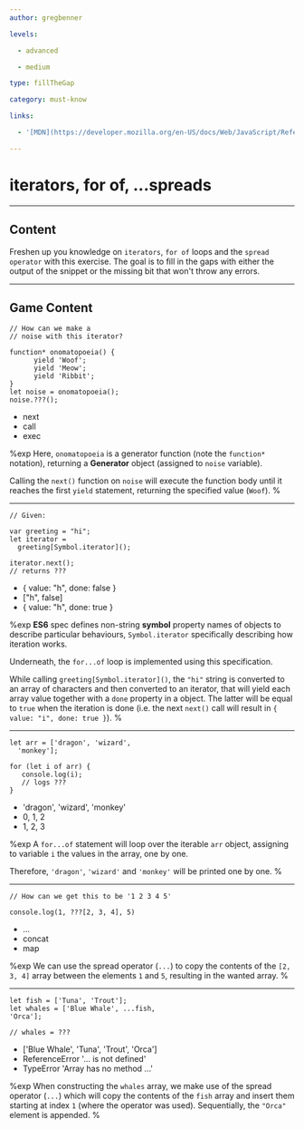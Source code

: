```yaml
---
author: gregbenner

levels:

  - advanced

  - medium

type: fillTheGap

category: must-know

links:

  - '[MDN](https://developer.mozilla.org/en-US/docs/Web/JavaScript/Reference/Operators/Destructuring_assignment#Array_destructuring){website}'

---
```


# iterators, for of, ...spreads

---

## Content

Freshen up you knowledge on `iterators`, `for of` loops and the `spread operator` with this exercise.
The goal is to fill in the gaps with either the output of the snippet or the missing bit that won't throw any errors.

---

## Game Content

```
// How can we make a
// noise with this iterator?

function* onomatopoeia() {
      yield 'Woof';
      yield 'Meow';
      yield 'Ribbit';
}
let noise = onomatopoeia();
noise.???();
```

- next
- call
- exec

%exp
Here, `onomatopoeia` is a generator function (note the `function*` notation), returning a **Generator** object (assigned to `noise` variable).

Calling the `next()` function on `noise` will execute the function body until it reaches the first `yield` statement, returning the specified value (`Woof`).
%

---

```
// Given:

var greeting = "hi";
let iterator =
  greeting[Symbol.iterator]();

iterator.next();
// returns ???
```

- { value: "h", done: false }
- ["h", false]
- { value: "h", done: true }

%exp
**ES6** spec defines non-string **symbol** property names of objects to describe particular behaviours, `Symbol.iterator` specifically describing how iteration works.

Underneath, the `for...of` loop is implemented using this specification.

While calling `greeting[Symbol.iterator]()`, the `"hi"` string is converted to an array of characters and then converted to an iterator, that will yield each array value together with a `done` property in a object. The latter will be equal to `true` when the iteration is done (i.e. the next `next()` call will result in `{ value: "i", done: true }`).
%

---

```
let arr = ['dragon', 'wizard',
  'monkey'];

for (let i of arr) {
   console.log(i);
   // logs ???
}
```

- 'dragon', 'wizard', 'monkey'
- 0, 1, 2
- 1, 2, 3

%exp
A `for...of` statement will loop over the iterable `arr` object, assigning to variable `i` the values in the array, one by one.

Therefore, `'dragon'`, `'wizard'` and `'monkey'` will be printed one by one.
%

---

```
// How can we get this to be '1 2 3 4 5'

console.log(1, ???[2, 3, 4], 5)
```

- ...
- concat
- map

%exp
We can use the spread operator (`...`) to copy the contents of the `[2, 3, 4]` array between the elements `1` and `5`, resulting in the wanted array.
%

---

```
let fish = ['Tuna', 'Trout'];
let whales = ['Blue Whale', ...fish,
'Orca'];

// whales = ???
```

- ['Blue Whale', 'Tuna', 'Trout', 'Orca']
- ReferenceError '... is not defined'
- TypeError 'Array has no method ...'

%exp
When constructing the `whales` array, we make use of the spread operator (`...`) which will copy the contents of the `fish` array and insert them starting at index `1` (where the operator was used). Sequentially, the `"Orca"` element is appended.
%
